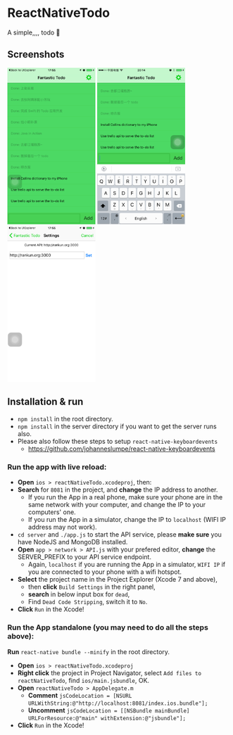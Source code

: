 # ReactNativeTodo
A simple,,,, todo :briefcase:

## Screenshots

<img src='imgs/IMG_0327.PNG' alt='Todo List' width=200> <img src='imgs/IMG_0330.PNG' alt='Add Todo' width=200> <img src='imgs/IMG_0326.PNG' alt='Settings Panel' width=200>

## Installation & run

- `npm install` in the root directory.
- `npm install` in the server directory if you want to get the server runs also.
- Please also follow these steps to setup `react-native-keyboardevents`
  - https://github.com/johanneslumpe/react-native-keyboardevents

### Run the app with live reload:

- **Open** `ios > reactNativeTodo.xcodeproj`, then:
- **Search** for `8081` in the project, and **change** the IP address to another.
  - If you run the App in a real phone, make sure your phone are in the same network with your computer, and change the IP to your computers' one.
  - If you run the App in a simulator, change the IP to `localhost` (WIFI IP address may not work).
- `cd server` and `./app.js` to start the API service, please **make sure** you have NodeJS and MongoDB installed.
- **Open** `app > network > API.js` with your prefered editor, **change** the SERVER_PREFIX to your API service endpoint.
  - Again, `localhost` if you are running the App in a simulator, `WIFI IP` if you are connected to your phone with a wifi hotspot.
- **Select** the project name in the Project Explorer (Xcode 7 and above),
  - then **click** `Build Settings` in the right panel,
  - **search** in below input box for `dead`, 
  - Find `Dead Code Stripping`, switch it to `No`.
- **Click** `Run` in the Xcode!

### Run the App standalone (you may need to do all the steps above):

**Run** `react-native bundle --minify` in the root directory.

- **Open** `ios > reactNativeTodo.xcodeproj`
- **Right click** the project in Project Navigator, select `Add files to reactNativeTodo`, find `ios/main.jsbundle`, OK.
- **Open** `reactNativeTodo > AppDelegate.m`
  - **Comment** `jsCodeLocation = [NSURL URLWithString:@"http://localhost:8081/index.ios.bundle"];`
  - **Uncomment** `jsCodeLocation = [[NSBundle mainBundle] URLForResource:@"main" withExtension:@"jsbundle"];`
- **Click** `Run` in the Xcode!
